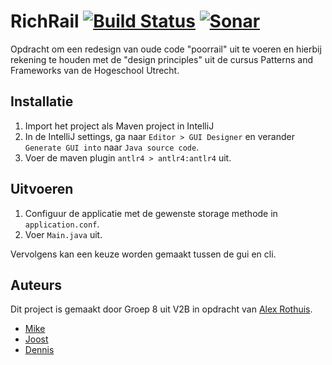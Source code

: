 # RichRail [![Build Status](https://travis-ci.com/joostlek/richrail.svg?token=k7xZdtzFTYzLqfVyygTF&branch=master)](https://travis-ci.com/joostlek/richrail) [![Sonar](https://sonarcloud.io/api/project_badges/measure?project=joostlek_richrail&metric=code_smells)](https://sonarcloud.io/dashboard?id=joostlek_richrail)

Opdracht om een redesign van oude code "poorrail" uit te voeren en hierbij rekening te houden met de "design principles" uit de cursus Patterns and Frameworks van de Hogeschool Utrecht.

## Installatie
1. Import het project als Maven project in IntelliJ
2. In de IntelliJ settings, ga naar `Editor > GUI Designer` en verander `Generate GUI into` naar `Java source code`.
3. Voer de maven plugin `antlr4 > antlr4:antlr4` uit.

## Uitvoeren
1. Configuur de applicatie met de gewenste storage methode in `application.conf`.
2. Voer `Main.java` uit. 

Vervolgens kan een keuze worden gemaakt tussen de gui en cli.

## Auteurs

Dit project is gemaakt door Groep 8 uit V2B in opdracht van [Alex Rothuis](https://github.com/arothuis).

- [Mike](https://github.com/AeonLucid)
- [Joost](https://github.com/joostlek)
- [Dennis](https://github.com/dennisvk)
